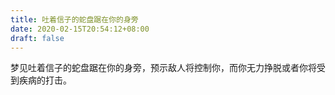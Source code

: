 ```yaml
---
title: 吐着信子的蛇盘踞在你的身旁
date: 2020-02-15T20:54:12+08:00
draft: false
---
```


梦见吐着信子的蛇盘踞在你的身旁，预示敌人将控制你，而你无力挣脱或者你将受到疾病的打击。

